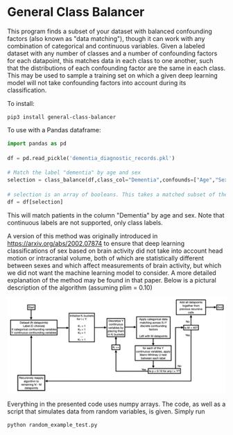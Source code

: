 # General Class Balancer

This program finds a subset of your dataset with balanced confounding factors (also known as "data matching"), though it can work with any combination of categorical and continuous variables.  Given a labeled dataset with any number of classes and a number of confounding factors for each datapoint, this matches data in each class to one another, such that the distributions of each confounding factor are the same in each class. This may be used to sample a training set on which a given deep learning model will not take confounding factors into account during its classification.

To install:

```
pip3 install general-class-balancer
```

To use with a Pandas dataframe:

~~~python
import pandas as pd

df = pd.read_pickle('dementia_diagnostic_records.pkl')

# Match the label "dementia" by age and sex
selection = class_balance(df,class_col="Dementia",confounds=["Age","Sex"],plim=0.1)

# selection is an array of booleans. This takes a matched subset of the dataframe
df = df[selection]
~~~

This will match patients in the column "Dementia" by age and sex. Note that continuous labels are not supported, only class labels.

A version of this method was originally introduced in https://arxiv.org/abs/2002.07874 to ensure that deep learning classifications of sex based on brain activity did not take into account head motion or intracranial volume, both of which are statistically different between sexes and which affect measurements of brain activity, but which we did not want the machine learning model to consider. A more detailed explanation of the method may be found in that paper. Below is a pictural description of the algorithm (assuming plim = 0.10)

![alt text](https://github.com/mleming/general_class_balancer/blob/master/description.png "A description of the general class balancer algorithm")

Everything in the presented code uses numpy arrays. The code, as well as a script that simulates data from random variables, is given. Simply run


```
python random_example_test.py
```
